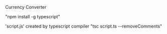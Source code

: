 Currency Converter

"npm install -g typescript"

'script.js' created by typescript compiler "tsc script.ts --removeComments"
